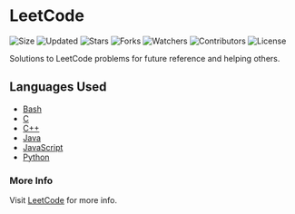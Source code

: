 # LeetCode

![Size](https://img.shields.io/github/repo-size/2kabhishek/LeetCode?style=plastic&color=0f0&label=Size)
![Updated](https://img.shields.io/github/last-commit/2kabhishek/LeetCode?style=plastic&color=f00&label=Updated)
![Stars](https://img.shields.io/github/stars/2kabhishek/LeetCode?style=plastic&color=ffc801&label=Stars)
![Forks](https://img.shields.io/github/forks/2kabhishek/LeetCode?style=plastic&color=003cff&label=Forks)
![Watchers](https://img.shields.io/github/watchers/2kabhishek/LeetCode?style=plastic&color=ff5500&label=Watchers)
![Contributors](https://img.shields.io/github/contributors/2kabhishek/LeetCode?style=plastic&color=f0f&label=Contributors)
![License](https://img.shields.io/github/license/2kabhishek/LeetCode?style=plastic&color=555&label=License)

Solutions to LeetCode problems for future reference and helping others.

## Languages Used

- [Bash](./Bash)
- [C](./C)
- [C++](./C++)
- [Java](./Java)
- [JavaScript](./JavaScript)
- [Python](./Python)

### More Info

Visit [LeetCode](https://leetcode.com) for more info.

